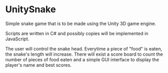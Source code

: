 UnitySnake
==========

Simple snake game that is to be made using the Unity 3D game engine.

Scripts are written in C# and possibly copies will be implemented in JavaScript.

The user will control the snake head. Everytime a piece of "food" is eaten, the snake's length will increase.
There will exist a score board to count the number of pieces of food eaten and a simple GUI interface to display
the player's name and best scores.
